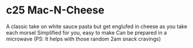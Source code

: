 # c25 Mac-N-Cheese
A classic take on white sauce pasta but get englufed in cheese as you take each morsel
Simplified for you, easy to make
Can be prepared in a microwave 
(PS: It helps with those random 2am snack cravings)
